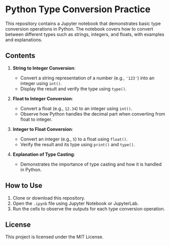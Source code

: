 # Python Type Conversion Practice

This repository contains a Jupyter notebook that demonstrates basic type conversion operations in Python. The notebook covers how to convert between different types such as strings, integers, and floats, with examples and explanations.

## Contents

1. **String to Integer Conversion**:
    - Convert a string representation of a number (e.g., `'123'`) into an integer using `int()`.
    - Display the result and verify the type using `type()`.

2. **Float to Integer Conversion**:
    - Convert a float (e.g., `12.34`) to an integer using `int()`.
    - Observe how Python handles the decimal part when converting from float to integer.

3. **Integer to Float Conversion**:
    - Convert an integer (e.g., `5`) to a float using `float()`.
    - Verify the result and its type using `print()` and `type()`.

4. **Explanation of Type Casting**:
    - Demonstrates the importance of type casting and how it is handled in Python.

## How to Use

1. Clone or download this repository.
2. Open the `.ipynb` file using Jupyter Notebook or JupyterLab.
3. Run the cells to observe the outputs for each type conversion operation.

## License

This project is licensed under the MIT License.
